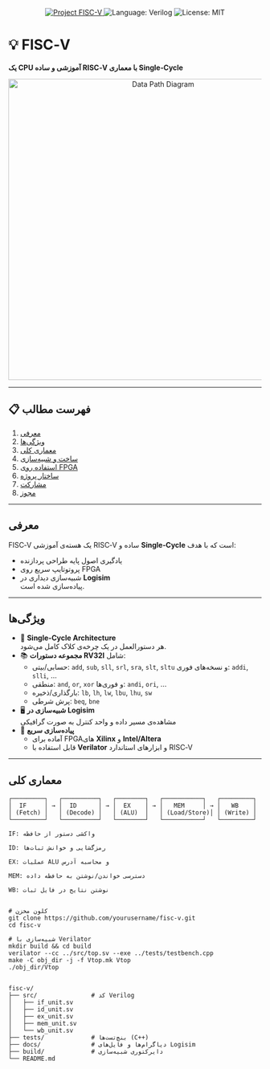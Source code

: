 <!-- ========================= BADGES ========================= -->
<p align="center">
  <a href="https://github.com/yourusername/fisc-v">
    <img src="https://img.shields.io/badge/پروژه-FISC--V-blue?style=for-the-badge" alt="Project FISC-V" />
  </a>
  <img src="https://img.shields.io/badge/زبان-Verilog-orange?style=for-the-badge" alt="Language: Verilog" />
  <img src="https://img.shields.io/badge/مجوز-MIT-blue?style=for-the-badge" alt="License: MIT" />
</p>

# 💡 FISC‑V  
**یک CPU آموزشی و ساده RISC‑V با معماری Single‑Cycle**

<p align="center">
  <img src="docs/assets/datapath.png" alt="Data Path Diagram" width="600"/>
</p>

---

## 📋 فهرست مطالب
1. [معرفی](#معرفی)  
2. [ویژگی‌ها](#ویژگی‌ها)  
3. [معماری کلی](#معماری-کلی)  
4. [ساخت و شبیه‌سازی](#ساخت-و-شبیه‌سازی)  
5. [استفاده روی FPGA](#استفاده-روی-fpga)  
6. [ساختار پروژه](#ساختار-پروژه)  
7. [مشارکت](#مشارکت)  
8. [مجوز](#مجوز)  

---

## معرفی
FISC‑V یک هسته‌ی آموزشی RISC‑V ساده و **Single‑Cycle** است که با هدف:
- یادگیری اصول پایه طراحی پردازنده  
- پروتوتایپ سریع روی FPGA  
- شبیه‌سازی دیداری در **Logisim**  
پیاده‌سازی شده است.

---

## ویژگی‌ها
- 🌟 **Single‑Cycle Architecture**  
  هر دستورالعمل در یک چرخه‌ی کلاک کامل می‌شود.
- 📚 **مجموعه دستورات RV32I** شامل:  
  - حسابی/بیتی: `add`, `sub`, `sll`, `srl`, `sra`, `slt`, `sltu` و نسخه‌های فوری: `addi`, `slli`, …  
  - منطقی: `and`, `or`, `xor` و فوری‌ها: `andi`, `ori`, …  
  - بارگذاری/ذخیره: `lb`, `lh`, `lw`, `lbu`, `lhu`, `sw`  
  - پرش شرطی: `beq`, `bne`  
- 🖥️ **شبیه‌سازی در Logisim**  
  مشاهده‌ی مسیر داده و واحد کنترل به صورت گرافیکی  
- 🔧 **پیاده‌سازی سریع**  
  - آماده برای FPGAهای **Xilinx** و **Intel/Altera**  
  - قابل استفاده با **Verilator** و ابزارهای استاندارد RISC‑V  

---

## معماری کلی

```text
┌─────────┐   ┌──────────┐   ┌────────┐   ┌───────────┐   ┌─────────┐
│  IF     │ → │  ID      │ → │  EX    │ → │   MEM     │ → │   WB    │
│ (Fetch) │   │ (Decode) │   │ (ALU)  │   │ (Load/Store)│ │ (Write) │
└─────────┘   └──────────┘   └────────┘   └───────────┘   └─────────┘

IF: واکشی دستور از حافظه

ID: رمزگشایی و خوانش ثبات‌ها

EX: عملیات ALU و محاسبه آدرس

MEM: دسترسی خواندن/نوشتن به حافظه داده

WB: نوشتن نتایج در فایل ثبات


# کلون مخزن
git clone https://github.com/yourusername/fisc-v.git
cd fisc-v

# شبیه‌سازی با Verilator
mkdir build && cd build
verilator --cc ../src/top.sv --exe ../tests/testbench.cpp
make -C obj_dir -j -f Vtop.mk Vtop
./obj_dir/Vtop


fisc-v/
├── src/               # کد Verilog
│   ├── if_unit.sv
│   ├── id_unit.sv
│   ├── ex_unit.sv
│   ├── mem_unit.sv
│   └── wb_unit.sv
├── tests/             # بنچ‌تست‌ها (C++)
├── docs/              # دیاگرام‌ها و فایل‌های Logisim
├── build/             # دایرکتوری شبیه‌سازی
└── README.md

